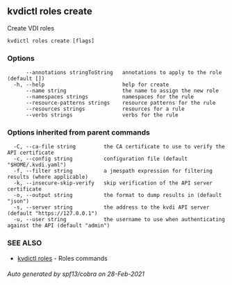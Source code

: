 ## kvdictl roles create

Create VDI roles

```
kvdictl roles create [flags]
```

### Options

```
      --annotations stringToString   annotations to apply to the role (default [])
  -h, --help                         help for create
      --name string                  the name to assign the new role
      --namespaces strings           namespaces for the rule
      --resource-patterns strings    resource patterns for the rule
      --resources strings            resources for a rule
      --verbs strings                verbs for the rule
```

### Options inherited from parent commands

```
  -C, --ca-file string         the CA certificate to use to verify the API certificate
  -c, --config string          configuration file (default "$HOME/.kvdi.yaml")
  -f, --filter string          a jmespath expression for filtering results (where applicable)
  -k, --insecure-skip-verify   skip verification of the API server certificate
  -o, --output string          the format to dump results in (default "json")
  -s, --server string          the address to the kvdi API server (default "https://127.0.0.1")
  -u, --user string            the username to use when authenticating against the API (default "admin")
```

### SEE ALSO

* [kvdictl roles](kvdictl_roles.md)	 - Roles commands

###### Auto generated by spf13/cobra on 28-Feb-2021
